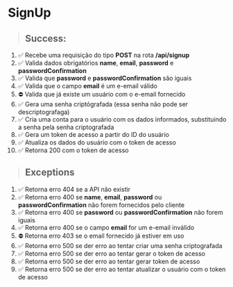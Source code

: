 # SignUp

> ## Success:
1. ✅ Recebe uma requisição do tipo **POST** na rota **/api/signup**
1. ✅ Valida dados obrigatórios **name**, **email**, **password** e **passwordConfirmation**
1. ✅ Valida que **password** e **passwordConfirmation** são iguais
1. ✅ Valida que o campo **email** é um e-email válido
1. ⛔️ Valida que já existe um usuário com o e-email fornecido
1. ✅ Gera uma senha criptógrafada (essa senha não pode ser descriptografaga)
1. ✅ Cria uma conta para o usuário com os dados informados, substituindo a senha pela senha criptografada
1. ✅ Gera um token de acesso a partir do ID do usuário
1. ✅ Atualiza os dados do usuário com o token de acesso
1. ✅ Retorna 200 com o token de acesso

> ## Exceptions
1. ✅ Retorna erro 404 se a API não existir
1. ✅ Retorna erro 400 se **name**, **email**, **password** ou **passwordConfirmation** não forem fornecidos pelo cliente
1. ✅ Retorna erro 400 se **password** ou **passwordConfirmation** não forem iguais
1. ✅ Retorna erro 400 se o campo **email** for um e-email inválido
1. ⛔️ Retorna erro 403 se o email fornecido já estiver em uso
1. ✅ Retorna erro 500 se der erro ao tentar criar uma senha criptografada
1. ✅ Retorna erro 500 se der erro ao tentar gerar o token de acesso
1. ✅ Retorna erro 500 se der erro ao tentar gerar token de acesso
1. ✅ Retorna erro 500 se der erro ao tentar atualizar o usuário com o token de acesso
